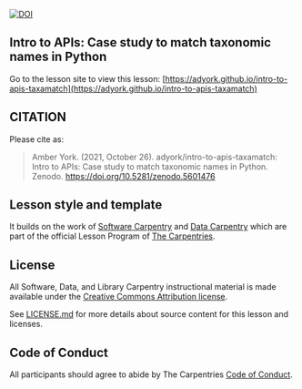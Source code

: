 [![DOI](https://zenodo.org/badge/DOI/10.5281/zenodo.5601476.svg)](https://doi.org/10.5281/zenodo.5601476)

## Intro to APIs: Case study to match taxonomic names in Python

Go to the lesson site to view this lesson: [https://adyork.github.io/intro-to-apis-taxamatch](https://adyork.github.io/intro-to-apis-taxamatch)

## CITATION

Please cite as: 

> Amber York. (2021, October 26). adyork/intro-to-apis-taxamatch: Intro to APIs: Case study to match taxonomic names in Python. Zenodo. https://doi.org/10.5281/zenodo.5601476

## Lesson style and template

It builds on the work of [Software Carpentry](http://software-carpentry.org/) and [Data Carpentry](http://www.datacarpentry.org/) which are part of the official Lesson Program of [The Carpentries](https://carpentries.org/).

## License

All Software, Data, and Library Carpentry instructional material is made available under the [Creative Commons Attribution
license](https://github.com/LibraryCarpentry/lc-data-intro/blob/gh-pages/LICENSE.md).

See [LICENSE.md](LICENSE.md) for more details about source content for this lesson and licenses.

## Code of Conduct

All participants should agree to abide by The Carpentries [Code of Conduct](https://docs.carpentries.org/topic_folders/policies/code-of-conduct.html).

